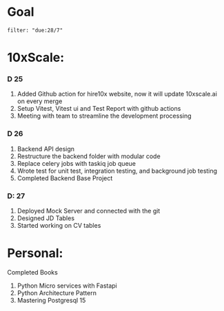 # Goal
```todoist
filter: "due:28/7"
```


# 10xScale:
### D 25
1. Added Github action for hire10x website, now it will update 10xscale.ai on every merge
2. Setup Vitest, Vitest ui and Test Report with github actions
3. Meeting with team to streamline the development processing

### D 26
1. Backend API design
2. Restructure the backend folder with modular code
3. Replace celery jobs with taskiq job queue
4. Wrote test for unit test, integration testing, and background job testing
5. Completed Backend Base Project

### D: 27
1. Deployed Mock Server and connected with the git
2. Designed JD Tables
3. Started working on CV tables

# Personal:
Completed Books
1. Python Micro services with Fastapi
2. Python Architecture Pattern
3. Mastering Postgresql 15



